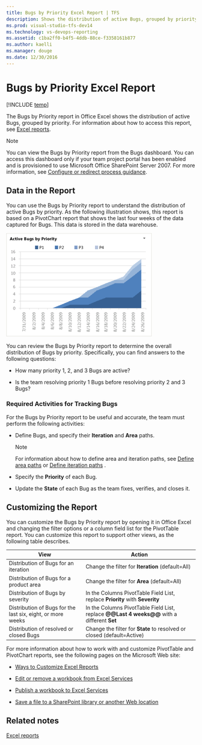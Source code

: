 ```yaml
---
title: Bugs by Priority Excel Report | TFS
description: Shows the distribution of active Bugs, grouped by priority - Team Foundation Server (TFS)
ms.prod: visual-studio-tfs-dev14
ms.technology: vs-devops-reporting
ms.assetid: c1ba2ff0-b4f5-4ddb-88ce-f3358161b877
ms.author: kaelli
ms.manager: douge
ms.date: 12/30/2016
---
```

# Bugs by Priority Excel Report

[!INCLUDE [temp](../_shared/tfs-sharepoint-version.md)]


The Bugs by Priority report in Office Excel shows the distribution of active Bugs, grouped by priority. For information about how to access this report, see [Excel reports](excel-reports.md).  
  
> [!NOTE]
>  You can view the Bugs by Priority report from the Bugs dashboard. You can access this dashboard only if your team project portal has been enabled and is provisioned to use Microsoft Office SharePoint Server 2007. For more information, see [Configure or redirect process guidance](../sharepoint-dashboards/configure-or-redirect-process-guidance.md).  
  
##  <a name="Data"></a> Data in the Report  
 You can use the Bugs by Priority report to understand the distribution of active Bugs by priority. As the following illustration shows, this report is based on a PivotChart report that shows the last four weeks of the data captured for Bugs. This data is stored in the data warehouse.  
  
 ![Bugs by priority chart](_img/procguid_bypriority.png "ProcGuid_ByPriority")  
  
 You can review the Bugs by Priority report to determine the overall distribution of Bugs by priority. Specifically, you can find answers to the following questions:  
  
-   How many priority 1, 2, and 3 Bugs are active?  
  
-   Is the team resolving priority 1 Bugs before resolving priority 2 and 3 Bugs?  
  
### Required Activities for Tracking Bugs  
 For the Bugs by Priority report to be useful and accurate, the team must perform the following activities:  
  
-   Define Bugs, and specify their **Iteration** and **Area** paths.  
  
    > [!NOTE]
    >  For information about how to define area and iteration paths, see [Define area paths](../../work/customize/set-area-paths.md) or [Define iteration paths](../../work/customize/set-iteration-paths-sprints.md) .  
  
-   Specify the **Priority** of each Bug.  
  
-   Update the **State** of each Bug as the team fixes, verifies, and closes it.  
  
##  <a name="Updating"></a> Customizing the Report  
 You can customize the Bugs by Priority report by opening it in Office Excel and changing the filter options or a column field list for the PivotTable report. You can customize this report to support other views, as the following table describes.  
  
|View|Action|  
|----------|------------|  
|Distribution of Bugs for an iteration|Change the filter for **Iteration** (default=All)|  
|Distribution of Bugs for a product area|Change the filter for **Area** (default=All)|  
|Distribution of Bugs by severity|In the Columns PivotTable Field List, replace **Priority** with **Severity**|  
|Distribution of Bugs for the last six, eight, or more weeks|In the Columns PivotTable Field List, replace **@@Last 4 weeks@@** with a different **Set**|  
|Distribution of resolved or closed Bugs|Change the filter for **State** to resolved or closed (default=Active)|  
  
 For more information about how to work with and customize PivotTable and PivotChart reports, see the following pages on the Microsoft Web site:  
  
-   [Ways to Customize Excel Reports](http://go.microsoft.com/fwlink/?LinkId=165722)  
  
-   [Edit or remove a workbook from Excel Services](http://go.microsoft.com/fwlink/?LinkId=165723)  
  
-   [Publish a workbook to Excel Services](http://go.microsoft.com/fwlink/?LinkId=165724)  
  
-   [Save a file to a SharePoint library or another Web location](http://go.microsoft.com/fwlink/?LinkId=165725)  
  
## Related notes  
 [Excel reports](excel-reports.md)